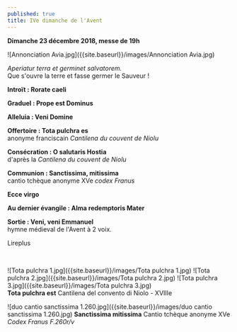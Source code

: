 ```yaml
---
published: true
title: IVe dimanche de l'Avent
---
```

**Dimanche 23 décembre 2018, messe de 19h**

![Annonciation Avia.jpg]({{site.baseurl}}/images/Annonciation Avia.jpg)


*Aperiatur terra et germinet salvatorem.*  
Que s'ouvre la terre et fasse germer le Sauveur !

**Introït : Rorate caeli**  

**Graduel : Prope est Dominus**

**Alleluia : Veni Domine**

**Offertoire : Tota pulchra es**  
anonyme franciscain *Cantilena du couvent de Niolu*

**Consécration : O salutaris Hostia**  
d'après la *Cantilena du couvent de Niolu*

**Communion : Sanctissima, mitissima**  
cantio tchèque anonyme XVe *codex Franus*

**Ecce virgo**

**Au dernier évangile : Alma redemptoris Mater**  

**Sortie : Veni, veni Emmanuel**  
hymne médieval de l'Avent à 2 voix.

Lireplus

&nbsp;

![Tota pulchra 1.jpg]({{site.baseurl}}/images/Tota pulchra 1.jpg)
![Tota pulchra 2.jpg]({{site.baseurl}}/images/Tota pulchra 2.jpg)
![Tota pulchra 3.jpg]({{site.baseurl}}/images/Tota pulchra 3.jpg)  
**Tota pulchra est** Cantilena del convento di Niolo - XVIIIe


![duo cantio sanctissima 1.260.jpg]({{site.baseurl}}/images/duo cantio sanctissima 1.260.jpg)
**Sanctissima mitissima** Cantio tchèque anonyme XVe *Codex Franus F.260r/v*


